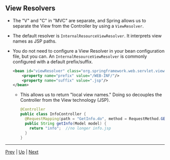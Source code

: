 ## View Resolvers

* The "V" and "C" in "MVC" are separate, and Spring allows us to separate the View from the Controller by using a `ViewResolver`.

* The default resolver is `InternalResourceViewResolver`. It interprets view names as JSP paths.

* You do not need to configure a View Resolver in your bean configuration file, but you can. An `InternalResourceViewResolver` is commonly configured with a default prefix/suffix.

  ```xml
  <bean id="viewResolver" class="org.springframework.web.servlet.view.InternalResourceViewResolver">
      <property name="prefix" value="/WEB-INF/"/>
      <property name="suffix" value=".jsp"/>
  </bean>
  ```

  * This allows us to return "local view names." Doing so decouples the Controller from the View technology (JSP).

    ```java
    @Controller
    public class InfoController {
      @RequestMapping(path = "GetInfo.do", method = RequestMethod.GET)
      public String getInfo(Model model) {
        return "info";  //no longer info.jsp
      }
    }
    ```

<hr>

[Prev](return_type.md) | [Up](../README.md) | [Next](command.md)
